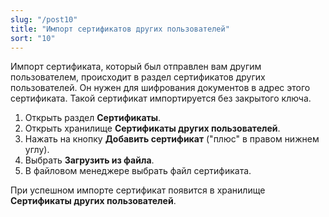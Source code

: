 ```yaml
---
slug: "/post10"
title: "Импорт сертификатов других пользователей"
sort: "10"
---
```

Импорт сертификата, который был отправлен вам другим пользователем, происходит в раздел сертификатов других пользователей. Он нужен для шифрования документов в адрес этого сертификата. Такой сертификат импортируется без закрытого ключа.



1. Открыть раздел **Сертификаты**.
2. Открыть хранилище **Сертификаты других пользователей**.
3. Нажать на кнопку **Добавить сертификат** ("плюс" в правом нижнем углу).
4. Выбрать **Загрузить из файла**.
5. В файловом менеджере выбрать файл сертификата.

При успешном импорте сертификат появится в хранилище **Сертификаты других пользователей**.